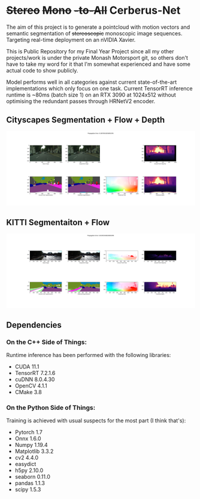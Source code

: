# <s>Stereo</s> <s>Mono</s> <s>-to-All</s> Cerberus-Net

The aim of this project is to generate a pointcloud with motion vectors and semantic segmentation of <s>stereoscopic</s> monoscopic image sequences. Targeting real-time deployment on an nVIDIA Xavier.

This is Public Repository for my Final Year Project since all my other projects/work is under the private Monash Motorsport git, so others don't have to take my word for it that I'm somewhat experienced and have some actual code to show publicly.

Model performs well in all categories against current state-of-the-art implementations which only focus on one task. Current TensorRT inference runtime is ~80ms (batch size 1) on an RTX 3090 at 1024x512 without optimising the redundant passes through HRNetV2 encoder.

## Cityscapes Segmentation + Flow + Depth
![Cityscapes HrnetV2 Segmentation + Flow + Depth](misc/E40_2.png)

## KITTI Segmentaiton + Flow
![KITTI HrnetV2 Segmentation + Flow](misc/E400_4.png)

## Dependencies
### On the C++ Side of Things:
Runtime inference has been performed with the following libraries:

 - CUDA 11.1
 - TensorRT 7.2.1.6
 - cuDNN 8.0.4.30
 - OpenCV 4.1.1
 - CMake 3.8

### On the Python Side of Things:
Training is achieved with usual suspects for the most part (I think that's):
 - Pytorch 1.7
 - Onnx 1.6.0
 - Numpy 1.19.4
 - Matplotlib 3.3.2
 - cv2 4.4.0
 - easydict
 - h5py 2.10.0
 - seaborn 0.11.0
 - pandas 1.1.3
 - scipy 1.5.3
